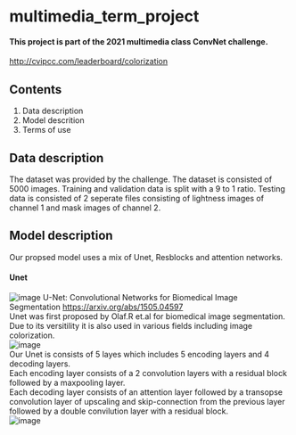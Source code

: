 # multimedia_term_project

#### This project is part of the 2021 multimedia class ConvNet challenge.
http://cvipcc.com/leaderboard/colorization

## Contents
1. Data description
2. Model descrition
3. Terms of use

## Data description
The dataset was provided by the challenge. The dataset is consisted of 5000 images. Training and validation data is split with a 9 to 1 ratio. Testing data is consisted of 2 seperate files consisting of lightness images of channel 1 and mask images of channel 2.

## Model description
Our propsed model uses a mix of Unet, Resblocks and attention networks.

#### Unet
![image](https://user-images.githubusercontent.com/51948435/119621354-facf3500-be40-11eb-8177-19db9b5a1087.png)
U-Net: Convolutional Networks for Biomedical Image Segmentation https://arxiv.org/abs/1505.04597<br>
Unet was first proposed by Olaf.R et.al for biomedical image segmentation. Due to its versitility it is also used in various fields including image colorization.<br>
![image](https://github.com/sungyoonahn/multimedia_term_project/blob/main/mynet2.png)<br>
Our Unet is consists of 5 layes which includes 5 encoding layers and 4 decoding layers.<br>
Each encoding layer consists of a 2 convolution layers with a residual block followed by a maxpooling layer.<br>
Each decoding layer consists of an attention layer followed by a transopse convolution layer of upscaling and skip-connection from the previous layer followed by a double convilution layer with a residual block.<br>
![image](https://github.com/sungyoonahn/multimedia_term_project/blob/main/resblock.png)<br>

